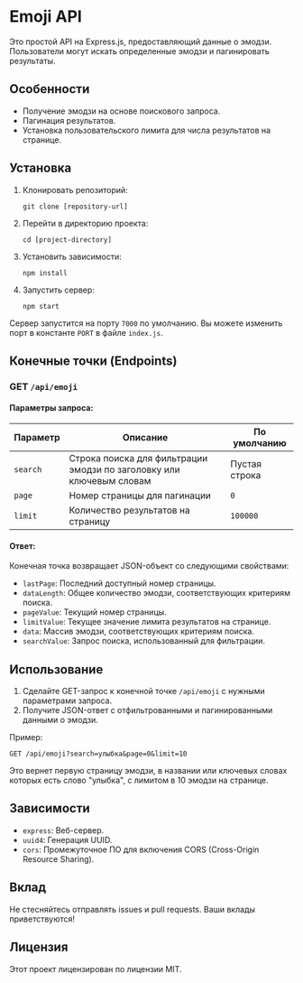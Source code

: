 # Emoji API

Это простой API на Express.js, предоставляющий данные о эмодзи. Пользователи могут искать определенные эмодзи и пагинировать результаты.

## Особенности

- Получение эмодзи на основе поискового запроса.
- Пагинация результатов.
- Установка пользовательского лимита для числа результатов на странице.

## Установка

1. Клонировать репозиторий:

   ```
   git clone [repository-url]
   ```

2. Перейти в директорию проекта:

   ```
   cd [project-directory]
   ```

3. Установить зависимости:

   ```
   npm install
   ```

4. Запустить сервер:
   ```
   npm start
   ```

Сервер запустится на порту `7000` по умолчанию. Вы можете изменить порт в константе `PORT` в файле `index.js`.

## Конечные точки (Endpoints)

### GET `/api/emoji`

#### Параметры запроса:

| Параметр | Описание                                                             | По умолчанию  |
| -------- | -------------------------------------------------------------------- | ------------- |
| `search` | Строка поиска для фильтрации эмодзи по заголовку или ключевым словам | Пустая строка |
| `page`   | Номер страницы для пагинации                                         | `0`           |
| `limit`  | Количество результатов на страницу                                   | `100000`      |

#### Ответ:

Конечная точка возвращает JSON-объект со следующими свойствами:

- `lastPage`: Последний доступный номер страницы.
- `dataLength`: Общее количество эмодзи, соответствующих критериям поиска.
- `pageValue`: Текущий номер страницы.
- `limitValue`: Текущее значение лимита результатов на странице.
- `data`: Массив эмодзи, соответствующих критериям поиска.
- `searchValue`: Запрос поиска, использованный для фильтрации.

## Использование

1. Сделайте GET-запрос к конечной точке `/api/emoji` с нужными параметрами запроса.
2. Получите JSON-ответ с отфильтрованными и пагинированными данными о эмодзи.

Пример:

```
GET /api/emoji?search=улыбка&page=0&limit=10
```

Это вернет первую страницу эмодзи, в названии или ключевых словах которых есть слово "улыбка", с лимитом в 10 эмодзи на странице.

## Зависимости

- `express`: Веб-сервер.
- `uuid4`: Генерация UUID.
- `cors`: Промежуточное ПО для включения CORS (Cross-Origin Resource Sharing).

## Вклад

Не стесняйтесь отправлять issues и pull requests. Ваши вклады приветствуются!

## Лицензия

Этот проект лицензирован по лицензии MIT.

